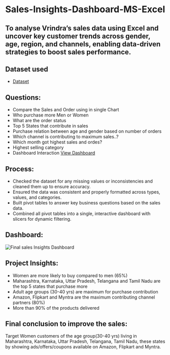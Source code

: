 # Sales-Insights-Dashboard-MS-Excel
## To analyse Vrindra’s sales data using Excel and uncover key customer trends across gender, age, region, and channels, enabling data-driven strategies to boost sales performance.

## Dataset used
- <a href = "https://github.com/raghav-datas/Sales-Insights-Dashboard-MS-Excel/blob/main/Raw-Vrinda%20Store%20Data%20Analysis.xlsx">Dataset<a/>

## Questions:
- Compare the Sales and Order using in single Chart		
- Who purchase more Men or Women		
- What are the order status		
- Top 5 States that contribute in sales		
- Purchase relation between age and gender based on number of orders		
- Which channel is contributing to maximum sales..?		
- Which month got highest sales and ordes?		
- Highest selling category
- Dashboard Interaction <a href = "https://github.com/raghav-datas/Sales-Insights-Dashboard-MS-Excel/blob/main/Final%20sales%20Insights%20Dashboard.png">View Dashboard<a/>


## Process:
- Checked the dataset for any missing values or inconsistencies and cleaned them up to ensure accuracy.
- Ensured the data was consistent and properly formatted across types, values, and categories.
- Built pivot tables to answer key business questions based on the sales data.
- Combined all pivot tables into a single, interactive dashboard with slicers for dynamic filtering.

## Dashboard:
![Final sales Insights Dashboard](https://github.com/user-attachments/assets/451f08ca-14f1-4462-bc85-9220f843cc8c)

## Project Insights:							
- Women are more likely to buy compared to men (65%)							
- Maharashtra, Karnataka, Uttar Pradesh, Telangana and Tamil Nadu are the top 5 states that purchase more							
- Adult age groups (30-40 yrs) are maximum for purchase contribution							
- Amazon, Flipkart and Myntra are the maximum contributing  channel partners (80%)							
- More than 90% of the products delivered							
							
## Final conclusion to improve the sales:							
Target Women customers of the age group(30-40 yrs) living in Maharashtra, Karnataka, Uttar Pradesh, Telangana, Tamil Nadu, these states
by showing ads/offers/coupons available on Amazon, Flipkart and Myntra.		



